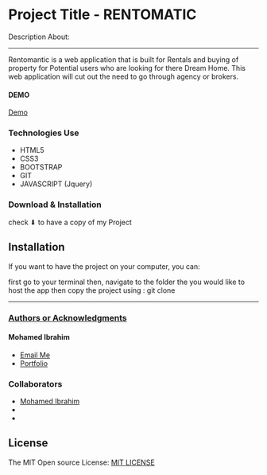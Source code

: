 
Project Title - RENTOMATIC
====================================================

Description About:

* * *
Rentomantic is a web application  that is built for Rentals and buying of property for Potential users who are looking for there Dream Home. This web application will cut out the need to go through agency or brokers.

#### DEMO
[Demo]() 

### Technologies Use
 
 * HTML5
 * CSS3
 * BOOTSTRAP
 * GIT
 * JAVASCRIPT (Jquery)

### Download & Installation
check ⬇ to have a copy of my Project

## Installation
If you want to have the project on your computer, you can: 

first go to your terminal
then, navigate to the folder the you would like to host the app
then copy the project using : git clone 
<hr>
<h3><u> Authors or Acknowledgments</u></h3>

#### Mohamed Ibrahim
* [Email Me](mailto:rageali12@gmail.com?subject=[GitHub]%20Source%20Han%20Sans)
* [Portfolio](https://moemaair.github.io/Portfolio-Landing-pg/)

### Collaborators
* [Mohamed Ibrahim](https://github.com/moemaair/)
* []()
* []()

## License
The MIT Open source License: [MIT LICENSE](https://opensource.org/licenses/MIT)